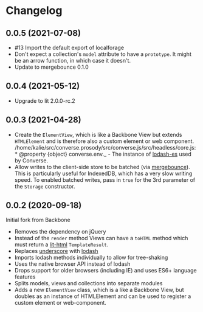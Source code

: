 # Changelog

## 0.0.5 (2021-07-08)

- #13 Import the default export of localforage
- Don't expect a collection's `model` attribute to have a `prototype`. It might be an arrow function, in which case it doesn't.
- Update to mergebounce 0.1.0

## 0.0.4 (2021-05-12)

- Upgrade to lit 2.0.0-rc.2

## 0.0.3 (2021-04-28)

- Create the `ElementView`, which is like a Backbone View but extends
  `HTMLElement` and is therefore also a custom element or web component.
/home/kalie/src/converse.prosody/src/converse.js/src/headless/core.js:     * @property {object} converse.env._           - The instance of [lodash-es](http://lodash.com) used by Converse.
- Allow writes to the client-side store to be batched (via [mergebounce](https://github.com/conversejs/mergebounce)).
  This is particularly useful for IndexedDB, which has a very slow writing speed.
  To enabled batched writes, pass in `true` for the 3rd parameter of the
  `Storage` constructor.

## 0.0.2 (2020-09-18)

Initial fork from Backbone

- Removes the dependency on jQuery
- Instead of the `render` method Views can have a `toHTML` method which must return a
  [lit-html](https://lit-html.polymer-project.org/) `TemplateResult`.
- Replaces [underscore](http://underscorejs.org) with [lodash](https://lodash.com)
- Imports lodash methods individually to allow for tree-shaking
- Uses the native browser API instead of lodash
- Drops support for older browsers (including IE) and uses ES6+ language features
- Splits models, views and collections into separate modules
- Adds a new `ElementView` class, which is a like a Backbone View, but doubles
  as an instance of HTMLElement and can be used to register a custom element or
  web-component.

